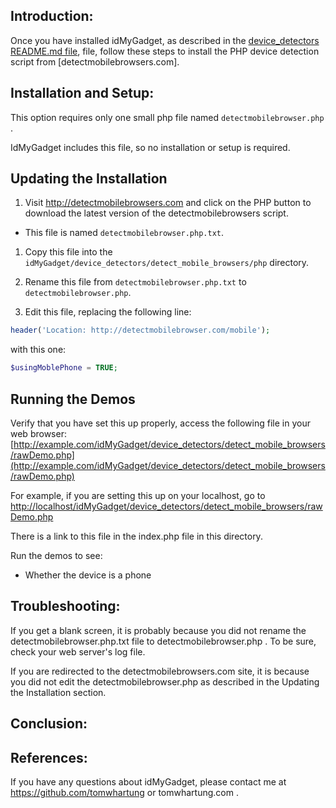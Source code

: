 
## Introduction:

Once you have installed idMyGadget, as described in the
[device_detectors README.md file](https://github.com/tomwhartung/idMyGadget/blob/master/device_detectors/README.md),
file, follow these steps to install the PHP device detection script from [detectmobilebrowsers.com].

## Installation and Setup:

This option requires only one small php file named  `detectmobilebrowser.php` .

IdMyGadget includes this file, so no installation or setup is required.

## Updating the Installation 

1. Visit http://detectmobilebrowsers.com and click on the PHP button to download the latest version of the detectmobilebrowsers script.
  * This file is named `detectmobilebrowser.php.txt`.

1. Copy this file into the `idMyGadget/device_detectors/detect_mobile_browsers/php` directory.

1. Rename this file from `detectmobilebrowser.php.txt` to `detectmobilebrowser.php`.

1. Edit this file, replacing the following line:
  ```php
  header('Location: http://detectmobilebrowser.com/mobile');
  ```
  with this one:
  ```php
  $usingMoblePhone = TRUE;
  ```

## Running the Demos

Verify that you have set this up properly, access the following file in your web browser:
[http://example.com/idMyGadget/device_detectors/detect_mobile_browsers/rawDemo.php](http://example.com/idMyGadget/device_detectors/detect_mobile_browsers/rawDemo.php)

For example, if you are setting this up on your localhost, go to
[http://localhost/idMyGadget/device_detectors/detect_mobile_browsers/rawDemo.php](http://localhost/idMyGadget/device_detectors/detect_mobile_browsers/rawDemo.php)

There is a link to this file in the index.php file in this directory.

Run the demos to see:

* Whether the device is a phone

## Troubleshooting:

If you get a blank screen, it is probably because you did not rename the detectmobilebrowser.php.txt file to detectmobilebrowser.php .  To be sure, check your web server's log file.

If you are redirected to the detectmobilebrowsers.com site, it is because you did not edit the detectmobilebrowser.php as described in the Updating the Installation section.


## Conclusion:


## References:

If you have any questions about idMyGadget, please contact me
at https://github.com/tomwhartung or tomwhartung.com .

